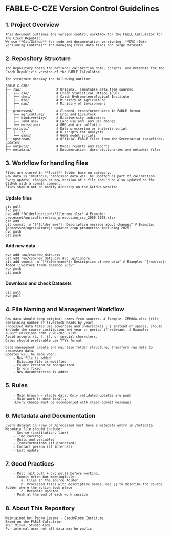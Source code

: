 <span style="font-size: 12px;">

# FABLE-C-CZE Version Control Guidelines
## 1. Project Overview
    This document outlines the version control workflow for the FABLE Calculator for the Czech Republic. 
    We use **Git/Github** for code and documentation versioning, **DVC (Data Versioning Control)** for managing Excel data files and large datasets
## 2. Repository Structure
    The Repository hosts the national calibration data, scripts, and metadata for the Czech Republic's version of the FABLE Calculator.
    
    The structure display the following outline:

    FABLE-C-CZE/
    ├── raw/                  # Original, immutable data from sources
    │   ├── cso/              # Czech Statistical Office (ČSÚ)
    │   ├── chmi/             # Czech Hydrometeorological Institute
    │   ├── mze/              # Ministry of Agriculture
    │   ├── mzp/              # Ministry of Environment
    │   │
    ├── processed/            # Cleaned, transformed data in FABLE format
    │   ├── agriculture/      # Crop and Livestock
    │   ├── biodiversity/     # Biodiversity indicators
    │   ├── land_use/         # Land use and land use change
    │   └── emissions/        # GHG and air pollution
    ├── scripts/              # Data proccesing or analysis script
    │   ├── r/                # R scripts for analysis
    │   └── gams/             # GAMS model scripts
    ├── upstream/             # Official FABLE files from the Secretariat (baselines, updates)
    ├── outputs/              # Model results and reports
    ├── metadata/             # Documentation, dara dictionaries and metadata files

## 3. Workflow for handling files
    Files are stored in **local** folder base on category. 
    Raw data is immutable, processed data will be updated as part of calibration.
    Every update, changes or new version of a file should be also updated on the GitHub with a commit comment.
    Files should not be modify directly on the GitHub website.
### Update files
    git pull
    dvc pull
    dvc add *folderlocation*/*filename.xlsx* # Example: processed/agriculture/crop_production_cso_2000-2025.xlsx
    git add .
    git commit -m "[*foldername*]: Descriptive message about changes" # Example: [processed/agriculture]: updated crop production including 2025"
    dvc push
    git push
### Add new data
    dvc add raw/cso/new_data.csv
    git add raw/cso/new_data.csv.dvc .gitignore
    git add commit -m "[*foldername*]: Description of new data" # Example: "[raw/cso]: Added livestock trade balance 2025"
    dvc push
    git push
### Download and check Datasets
    git pull
    dvc pull
## 4. File Naming and Management Workflow
    Raw data should keep original names from sources. # Example: ZEM06A.xlsx (file containing number of livestock heads by year)
    Processed data files use lowercase and underscores (_) instead of spaces, should include the source institution and year or period if relevant. # Example: lulucf_emissions_chmi_2020-2025.xlsx.
    Avoid accents (č, ř, š), or special characters.
    Dates should preferable use YYYY format

    Data management create and maintain folder structure, transform raw data to processed data.
    Updates will be made when:
        - New file is added
        - Existing file is modified
        - Folder created or reorganized
        - Errors fixed
        - New documentation is added
## 5. Rules
        - Main branch = stable data. Only validated updates are push
        - Main work is done locally
        -Every change must be accompanied with clear commit messages
## 6. Metadata and Documentation
    Every dataset in /raw or /processed must have a metadata entry in /metadata
    Metadata file should include:
        - Source (institution, link)
        - Time coverage
        - Units and variables
        - Transformations (if processed)
        - Contact person (if internal)
        - Last update
## 7. Good Practices
        - Pull (git pull + dvc pull) before working.
        - Commit often but meaningfully: 
            a. Files in the source folder
            b. Processed files with descriptive names, use [] to describe the source folder where the action took place
            c. Metadata updated
        - Push at the end of each work session.
## 8. About This Repository
    Maintained by: Pedro Lezama - CzechGlobe Institute 
    Based on the FABLE Calculator
    IDE: Visual Studio Code
    For internal use: not all data may be public



